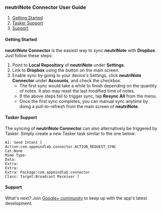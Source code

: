 ### neutriNote Connector User Guide

1. [Getting Started](#started)
1. [Tasker Support](#tasker)
1. [Support](#support)

#### <a name="started">Getting Started</a>
**neutriNote Connector** is the easiest way to sync **neutriNote** with **Dropbox**.  Just follow these steps:

1. Point to **Local Repository** of **neutriNote** under **Settings**.
1. Link to **Dropbox** using the button on the main screen.
1. Enable sync by going to your device's Settings, click **neutriNote Connector** under **Accounts**, and check the checkbox.  
    * The first sync would take a while to finish depending on the quantity of notes.  It also may reset the last modified time of notes.
    * If the above steps fail to trigger sync, tap **Resync All** from the menu.
    * Once the first sync completes, you can manual sync anytime by doing a pull-to-refresh from the main screen of **neutriNote**.

#### <a name="tasker">Tasker Support</a>
The syncing of **neutriNote Connector** can also alternatively be triggered by Tasker.  Simply create a new Tasker task similar to the one below:

```
A1: Send Intent [ 
Action:com.appmindlab.connector.ACTION_REQUEST_SYNC 
Cat:None 
Mime Type: 
Data: 
Extra: 
Extra: 
Extra: Package:com.appmindlab.connector
Class: Target:Broadcast Receiver ] 
```

#### <a name="support">Support</a>
What's next?  Join [Google+ community](https://plus.google.com/u/0/communities/117565395761503074053) to keep up with the app's latest development.

